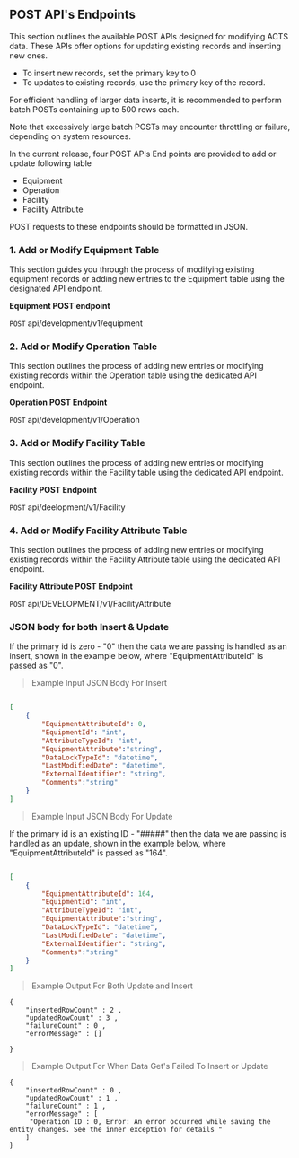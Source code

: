 ## POST API's Endpoints

This section outlines the available POST APIs designed for modifying ACTS data. These APIs offer options for updating existing records and inserting new ones. 

* To insert new records, set the primary key to 0
* To updates to existing records, use the primary key of the record. 

<aside class="notice">
For efficient handling of larger data inserts, it is recommended to perform batch POSTs containing up to 500 rows each. 

Note that excessively large batch POSTs may encounter throttling or failure, depending on system resources.
</aside>

In the current release, four POST APIs End points are provided to add or update following table 

* Equipment
* Operation
* Facility
* Facility Attribute 
 
POST requests to these endpoints should be formatted in JSON.

### 1. Add or Modify Equipment Table 

This section guides you through the process of modifying existing equipment records or adding new entries to the Equipment table using the designated API endpoint.

**Equipment POST endpoint**

`POST` api/development/v1/equipment

### 2. Add or Modify Operation Table 

This section outlines the process of adding new entries or modifying existing records within the Operation table using the dedicated API endpoint.

**Operation POST Endpoint**

`POST` api/development/v1/Operation

### 3. Add or Modify Facility Table 

This section outlines the process of adding new entries or modifying existing records within the Facility table using the dedicated API endpoint.

**Facility POST Endpoint**

`POST` api/deelopment/v1/Facility

### 4. Add or Modify Facility Attribute Table 

This section outlines the process of adding new entries or modifying existing records within the Facility Attribute table using the dedicated API endpoint.

**Facility Attribute POST Endpoint**

`POST` api/DEVELOPMENT/v1/FacilityAttribute

### JSON body for both Insert & Update 

If the primary id is zero - "0" then the data we are passing is handled as an insert, shown in the example below, where "EquipmentAttributeId" is passed as "0". 

> Example Input JSON Body For Insert 

```json

[
    {
        "EquipmentAttributeId": 0,
        "EquipmentId": "int",
        "AttributeTypeId": "int",
		"EquipmentAttribute":"string",
        "DataLockTypeId": "datetime",
        "LastModifiedDate": "datetime",
        "ExternalIdentifier": "string",
		"Comments":"string"
    }
]
```

> Example Input JSON Body For Update 

If the primary id is an existing ID - "#####" then the data we are passing is handled as an update, shown in the example below, where "EquipmentAttributeId" is passed as "164". 


```json

[
    {
        "EquipmentAttributeId": 164,
        "EquipmentId": "int",
        "AttributeTypeId": "int",
		"EquipmentAttribute":"string",
        "DataLockTypeId": "datetime",
        "LastModifiedDate": "datetime",
        "ExternalIdentifier": "string",
		"Comments":"string"
    }
]
```

> Example Output For Both Update and Insert 
```
{
	"insertedRowCount" : 2 , 
	"updatedRowCount" : 3 ,
	"failureCount" : 0 ,
	"errorMessage" : []

}

```

> Example Output For When Data Get's Failed To Insert or Update
```
{
	"insertedRowCount" : 0 , 
	"updatedRowCount" : 1 ,
	"failureCount" : 1 ,
	"errorMessage" : [
	 "Operation ID : 0, Error: An error occurred while saving the entity changes. See the inner exception for details "
	]
}

```